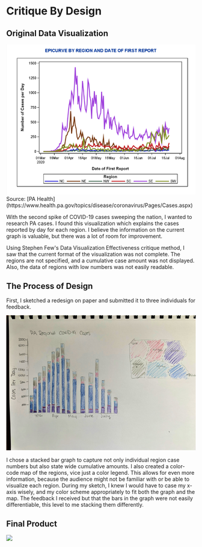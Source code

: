 # Critique By Design 


## Original Data Visualization

<img src="ogdataviz.png" width="800"/>
Source: [PA Health](https://www.health.pa.gov/topics/disease/coronavirus/Pages/Cases.aspx)


With the second spike of COVID-19 cases sweeping the nation, I wanted to research PA cases. 
I found this visualization which explains the cases reported by day for each region. 
I believe the information on the current graph is valuable, but there was a lot of room for improvement. 

Using  Stephen Few's Data Visualization Effectiveness critique method, I saw that the current format of the visualization was not complete. 
The regions are not specified, and a cumulative case amount was not displayed. Also, the data of regions with low numbers was not easily readable. 


## The Process of Design 
First, I sketched a redesign on paper and submitted it to three individuals for feedback. 

<img src="sketch.jpg" width="800"/>

I chose a stacked bar graph to capture not only individual region case numbers but also state wide cumulative amounts. 
I also created a color-code map of the regions, vice just a color legend. 
This allows for even more information, because the audience might not be familiar with or be able to visualize each region. 
During my sketch, I knew I would have to case my x-axis wisely, and my color scheme appropriately to fit both the graph and the map. 
The feedback I received but that the bars in the graph were not easily differentiable, this level to me stacking them differently.


## Final Product

<div class='tableauPlaceholder' id='viz1595533457307' style='position: relative'>
<noscript><a href='#'><img alt=' ' src='https:&#47;&#47;public.tableau.com&#47;static&#47;images&#47;PA&#47;PACOVID&#47;Dashboard&#47;1_rss.png' style='border: none' /></a>
</noscript><object class='tableauViz'  style='display:none;'><param name='host_url' value='https%3A%2F%2Fpublic.tableau.com%2F' /> 
<param name='embed_code_version' value='3' /> <param name='site_root' value='' /><param name='name' value='PACOVID&#47;Dashboard' /> <param name='tabs' value='no' /><param name='toolbar' value='yes' />
<param name='static_image' value='https:&#47;&#47;public.tableau.com&#47;static&#47;images&#47;PA&#47;PACOVID&#47;Dashboard&#47;1.png' />
<param name='animate_transition' value='yes' /> <param name='display_static_image' value='yes' /> <param name='display_spinner' value='yes' /> <param name='display_overlay' value='yes' />
<param name='display_count' value='yes' /> <param name='language' value='en' /> <param name='filter' value='publish=yes' /></object></div> 
<script type='text/javascript'> var divElement = document.getElementById('viz1595533457307'); var vizElement = divElement.getElementsByTagName('object')[0];
if ( divElement.offsetWidth > 800 ) { vizElement.style.width='1000px';vizElement.style.height='827px';} else if ( divElement.offsetWidth > 500 ) { vizElement.style.width='1000px';vizElement.style.height='827px';} 
else { vizElement.style.width='100%';vizElement.style.height='727px';} var scriptElement = document.createElement('script'); scriptElement.src = 'https://public.tableau.com/javascripts/api/viz_v1.js';
vizElement.parentNode.insertBefore(scriptElement, vizElement);</script>
